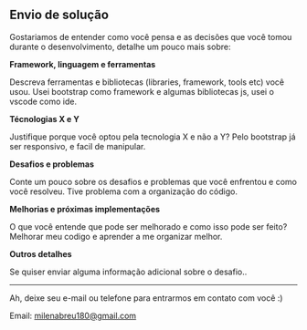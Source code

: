 ## Envio de solução

Gostariamos de entender como você pensa e as decisões que você tomou durante o desenvolvimento, detalhe um pouco mais sobre:

**Framework, linguagem e ferramentas**

Descreva ferramentas e bibliotecas (libraries, framework, tools etc) você usou.
    Usei bootstrap como framework e algumas bibliotecas js, usei o vscode como ide.

**Técnologias X e Y**

Justifique porque você optou pela tecnologia X e não a Y?
    Pelo bootstrap já ser responsivo, e facil de manipular.


**Desafios e problemas**

Conte um pouco sobre os desafios e problemas que você enfrentou e como você resolveu.
    Tive problema com a organização do código.

**Melhorias e próximas implementações**

O que você entende que pode ser melhorado e como isso pode ser feito?
    Melhorar meu codigo e aprender a me organizar melhor.

**Outros detalhes**

Se quiser enviar alguma informação adicional sobre o desafio..


---

Ah, deixe seu e-mail ou telefone para entrarmos em contato com você :) 

Email: milenabreu180@gmail.com




